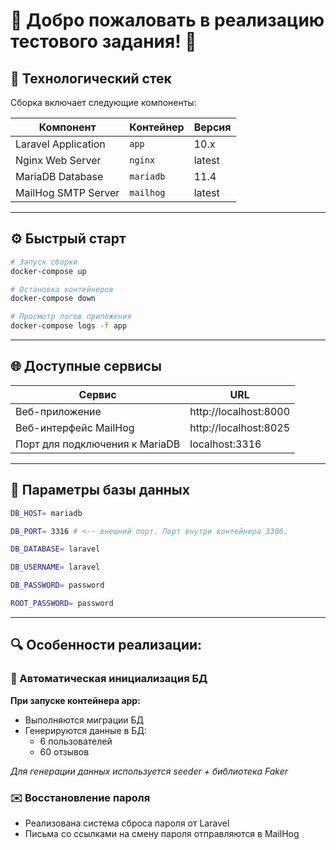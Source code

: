 # 🌟 Добро пожаловать в реализацию тестового задания! 🌟

## 🚀 Технологический стек

Сборка включает следующие компоненты:

| Компонент             | Контейнер  | Версия      |
|-----------------------|------------|-------------|
| Laravel Application   | `app`      | 10.x        |
| Nginx Web Server      | `nginx`    | latest      |
| MariaDB Database      | `mariadb`  | 11.4        |
| MailHog SMTP Server   | `mailhog`  | latest      |

---

## ⚙️ Быстрый старт

```bash
# Запуск сборки
docker-compose up

# Остановка контейнеров
docker-compose down

# Просмотр логов приложения
docker-compose logs -f app
```
---
## 🌐 Доступные сервисы

| Сервис                           | URL                   |
|----------------------------------|-----------------------|
| Веб-приложение                   | http://localhost:8000 |
| Веб-интерфейс MailHog            | http://localhost:8025 | 
| Порт для подключения к MariaDB   | localhost:3316        | 

---

## 🔑 Параметры базы данных

```bash
DB_HOST= mariadb

DB_PORT= 3316 # <-- внешний порт. Порт внутри контейнера 3306.

DB_DATABASE= laravel

DB_USERNAME= laravel

DB_PASSWORD= password

ROOT_PASSWORD= password
```

---

## 🔍 Особенности реализации:

### 🧩 Автоматическая инициализация БД

**При запуске контейнера app:**

 - Выполняются миграции БД
 - Генерируются данные в БД:
    - 6 пользователей
    - 60 отзывов

_Для генерации данных используется seeder + библиотека Faker_


### ✉️ Восстановление пароля

- Реализована система сброса пароля от Laravel
- Письма со ссылками на смену пароля отправляются в MailHog


